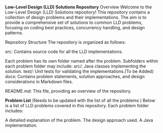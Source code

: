 **Low-Level Design (LLD) Solutions Repository**
Overview
Welcome to the Low-Level Design (LLD) Solutions repository! This repository contains a collection of design problems and their implementations. The aim is to provide a comprehensive set of solutions to common LLD problems, focusing on coding best practices, concurrency handling, and design patterns.

Repository Structure
The repository is organized as follows:

src: Contains source code for all the LLD implementations.

Each problem has its own folder named after the problem.
Subfolders within each problem folder may include:
src/: Java classes implementing the solution.
test/: Unit tests for validating the implementations.(To be Added)
docs: Contains problem statements, solution approaches, and design considerations in Markdown files.

README.md: This file, providing an overview of the repository.

**Problem List** (Needs to be updated with the list of all the problems )
Below is a list of LLD problems covered in this repository. Each problem folder includes:

A detailed explanation of the problem.
The design approach used.
A Java implementation.
